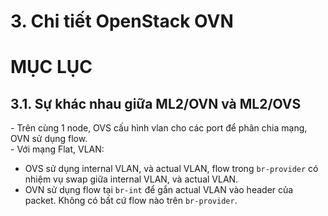 # 3. Chi tiết OpenStack OVN

# MỤC LỤC


## 3.1. Sự khác nhau giữa ML2/OVN và ML2/OVS
\- Trên cùng 1 node, OVS cấu hình vlan cho các port để phân chia mạng, OVN sử dụng flow.  
\- Với mạng Flat, VLAN:  
- OVS sử dụng internal VLAN, và actual VLAN, flow trong `br-provider` có nhiệm vụ swap giữa internal VLAN, và actual VLAN.
- OVN sử dụng flow tại `br-int` để gắn actual VLAN vào header của packet. Không có bất cứ flow nào trên `br-provider`.  










